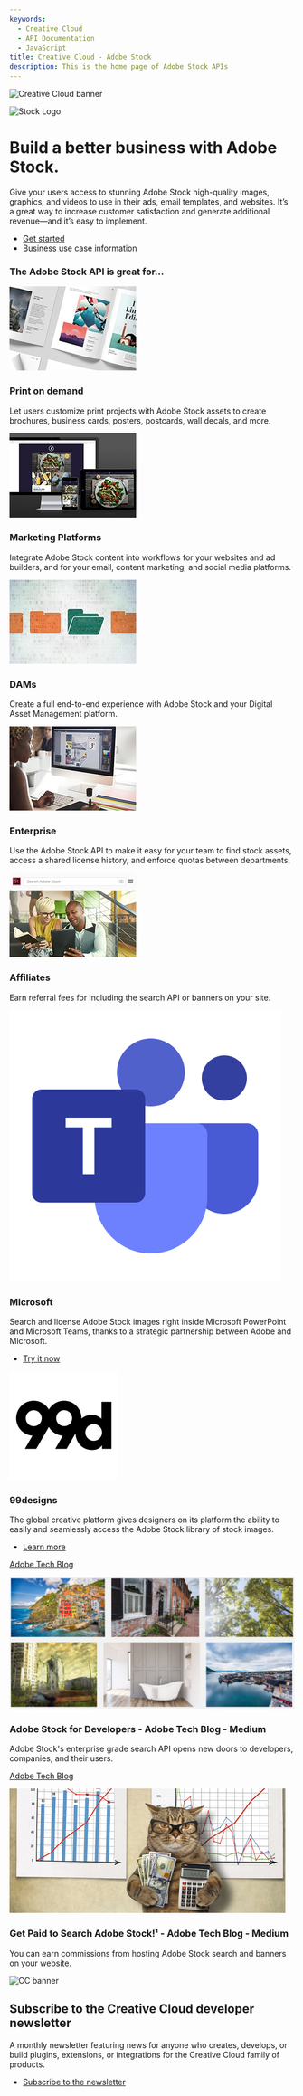 ```yaml
---
keywords:
  - Creative Cloud
  - API Documentation
  - JavaScript
title: Creative Cloud - Adobe Stock
description: This is the home page of Adobe Stock APIs 
---
```


<Hero slots="image, icon, heading, text, buttons" variant="halfwidth" />

![Creative Cloud banner](https://adobe.io/shared/images/cc-hero.png)

![Stock Logo](https://adobe.io/shared/icons/st_appicon_64.svg)

# Build a better business with Adobe Stock.

Give your users access to stunning Adobe Stock high-quality images, graphics, and videos to use in their ads, email templates, and websites. It’s a great way to increase customer satisfaction and generate additional revenue—and it’s easy to implement. 

* [Get started](https://developer.adobe.com/stock/docs/getting-started/)
* [Business use case information](https://developer.adobe.com/stock/docs/faq/stock-api-business-faq/)

<TitleBlock slots="heading" theme="dark" />

### The Adobe Stock API is great for...

<TextBlock slots="image, heading, text" width="33%" theme="dark" isCentered />

![Stock Feature](images/stock-feature1.jpg)

### Print on demand

Let users customize print projects with Adobe Stock assets to create brochures, business cards, posters, postcards, wall decals, and more.

<TextBlock slots="image, heading, text" width="33%" theme="dark" isCentered />

![Stock Feature](images/stock-feature2.jpg)

### Marketing Platforms

Integrate Adobe Stock content into workflows for your websites and ad builders, and for your email, content marketing, and social media platforms.

<TextBlock slots="image, heading, text" width="33%" theme="dark" isCentered />

![Stock Feature](images/stock-feature3.jpg)

### DAMs

Create a full end-to-end experience with Adobe Stock and your Digital Asset Management platform.

<TextBlock slots="image, heading, text" width="50%" theme="dark" isCentered />

![Stock Feature](images/stock-feature4.jpg)

### Enterprise

Use the Adobe Stock API to make it easy for your team to find stock assets, access a shared license history, and enforce quotas between departments.

<TextBlock slots="image, heading, text" width="50%" theme="dark" isCentered />


![Stock Feature](images/stock-feature5.jpg)

### Affiliates

Earn referral fees for including the search API or banners on your site.


<TextBlock slots="image, heading, text, links" width="25%" theme="light" isCentered />

![Microsoft](images/msfteams.png)

### Microsoft

Search and license Adobe Stock images right inside Microsoft PowerPoint and Microsoft Teams, thanks to a strategic partnership between Adobe and Microsoft.

- [Try it now](https://store.office.com/en-us/app.aspx?assetid=WA104380902)


<TextBlock slots="image, heading, text, links" width="25%" theme="light" isCentered />

![99U Logo](images/adobe-io-logos-99d.svg)

### 99designs

The global creative platform gives designers on its platform the ability to easily and seamlessly access the Adobe Stock library of stock images.

- [Learn more](https://99designs.com/promo/adobe-stock)

<ResourceCard slots="link, image, heading, text" width="50%" />

[Adobe Tech Blog](https://medium.com/adobetech/adobe-stock-for-developers-913186f89415)

![Image from Tech Blog Article](images/stockfrommedium.png)

### Adobe Stock for Developers - Adobe Tech Blog - Medium

Adobe Stock's enterprise grade search API opens new doors to developers, companies, and their users.

<ResourceCard slots="link, image, heading, text" width="50%" />

[Adobe Tech Blog](https://medium.com/adobetech/get-paid-to-search-adobe-stock-e2ba9a7c0312?source=friends_link&sk=50008766fb188abfa91bce5786baa1cf)

![Stock Cat Image from Tech Blog Article](images/stock_cat.png)

### Get Paid to Search Adobe Stock!¹ - Adobe Tech Blog - Medium

You can earn commissions from hosting Adobe Stock search and banners on your website.

<SummaryBlock slots="image, heading, text, buttons" background="rgb(9, 90, 186)" />

![CC banner](https://adobe.io/shared/images/cc-banner.png)

## Subscribe to the Creative Cloud developer newsletter 

A monthly newsletter featuring news for anyone who creates, develops, or build plugins, extensions, or integrations for the
Creative Cloud family of products.

* [Subscribe to the newsletter](https://www.adobe.com/subscription/ccdevnewsletter.html)
